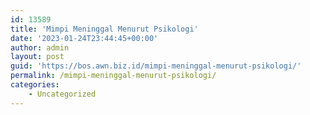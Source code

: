 ```yaml
---
id: 13589
title: 'Mimpi Meninggal Menurut Psikologi'
date: '2023-01-24T23:44:45+00:00'
author: admin
layout: post
guid: 'https://bos.awn.biz.id/mimpi-meninggal-menurut-psikologi/'
permalink: /mimpi-meninggal-menurut-psikologi/
categories:
    - Uncategorized
---
```


